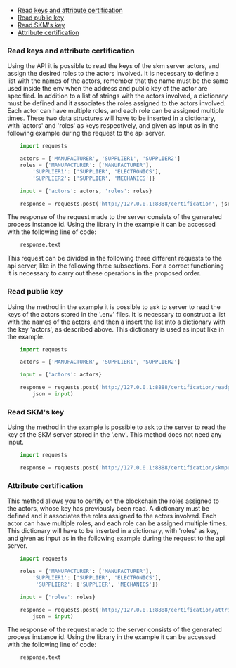 - [Read keys and attribute certification](#read-keys-and-attribute-certification)
- [Read public key](#read-public-key)
- [Read SKM's key](#read-skms-key)
- [Attribute certification](#attribute-certification)

### Read keys and attribute certification

Using the API it is possible to read the keys of the skm server actors, and assign the desired roles to the actors involved.
It is necessary to define a list with the names of the actors, remember that the name must be the same used inside the env when the address and public key of the actor are specified.
In addition to a list of strings with the actors involved, a dictionary must be defined and it associates the roles assigned to the actors involved. Each actor can have multiple roles, and each role can be assigned multiple times.
These two data structures will have to be inserted in a dictionary, with 'actors' and 'roles' as keys respectively, and given as input as in the following example during the request to the api server.
```python
    import requests 

    actors = ['MANUFACTURER', 'SUPPLIER1', 'SUPPLIER2']
    roles = {'MANUFACTURER': ['MANUFACTURER'],
        'SUPPLIER1': ['SUPPLIER', 'ELECTRONICS'],
        'SUPPLIER2': ['SUPPLIER', 'MECHANICS']}

    input = {'actors': actors, 'roles': roles}

    response = requests.post('http://127.0.0.1:8888/certification', json = input)

```

The response of the request made to the server consists of the generated process instance id.
Using the library in the example it can be accessed with the following line of code:
```python
    response.text
```

This request can be divided in the following three different requests to the api server, like in the following three subsections. For a correct functioning it is necessary to carry out these operations in the proposed order.

### Read public key

Using the method in the example it is possible to ask to server to read the keys of the actors stored in the '.env' files.
It is necessary to construct a list with the names of the actors, and then a insert the list into a dictionary with the key 'actors', as described above. This dictionary is used as input like in the example.
```python
    import requests 

    actors = ['MANUFACTURER', 'SUPPLIER1', 'SUPPLIER2']

    input = {'actors': actors}

    response = requests.post('http://127.0.0.1:8888/certification/readpublickey',
        json = input)

```

### Read SKM's key

Using the method in the example is possible to ask to the server to read the key of the SKM server stored in the '.env'.
This method does not need any input.

```python
    import requests 

    response = requests.post('http://127.0.0.1:8888/certification/skmpublickey')

```

### Attribute certification

This method allows you to certify on the blockchain the roles assigned to the actors, whose key has previously been read. A dictionary must be defined and it associates the roles assigned to the actors involved. Each actor can have multiple roles, and each role can be assigned multiple times.
This dictionary will have to be inserted in a dictionary, with 'roles' as key, and given as input as in the following example during the request to the api server.

```python
    import requests 

    roles = {'MANUFACTURER': ['MANUFACTURER'],
        'SUPPLIER1': ['SUPPLIER', 'ELECTRONICS'],
         'SUPPLIER2': ['SUPPLIER', 'MECHANICS']}

    input = {'roles': roles}

    response = requests.post('http://127.0.0.1:8888/certification/attributecertification',
        json = input)

```

The response of the request made to the server consists of the generated process instance id.
Using the library in the example it can be accessed with the following line of code:
```python
    response.text
```